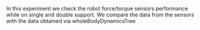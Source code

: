 In this experiment we check the robot force/torque sensors performance while on single and double support. We compare the data from the sensors with the data obtained via wholeBodyDynamicsTree